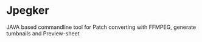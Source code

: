 # Jpegker
JAVA based commandline tool for Patch converting with FFMPEG, generate tumbnails and Preview-sheet  
